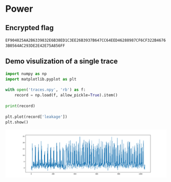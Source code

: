 # Power

## Encrypted flag

`EF904825AA2B6339832E6B38ED1C3EE26B3937B647CC64EED46288987CF6CF322B46763B0564AC293DE2E42E75A856FF`

## Demo visulization of a single trace

```python
import numpy as np
import matplotlib.pyplot as plt

with open('traces.npy', 'rb') as f:
    record = np.load(f, allow_pickle=True).item()

print(record)

plt.plot(record['leakage'])
plt.show()
```

![demo](./demo.png)
